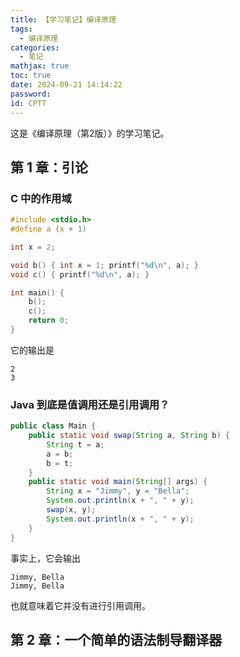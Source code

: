 ```yaml
---
title: 【学习笔记】编译原理
tags:
  - 编译原理
categories:
  - 笔记
mathjax: true
toc: true
date: 2024-09-21 14:14:22
password:
id: CPTT
---
```


这是《编译原理（第2版）》的学习笔记。

<!-- more -->

## 第 1 章：引论

### C 中的作用域

```c
#include <stdio.h>
#define a (x + 1)

int x = 2;

void b() { int x = 1; printf("%d\n", a); }
void c() { printf("%d\n", a); }

int main() {
    b();
    c();
    return 0;
}
```

它的输出是

```
2
3
```



### Java 到底是值调用还是引用调用？

```java
public class Main {
	public static void swap(String a, String b) {
		String t = a;
		a = b;
		b = t;
	}
	public static void main(String[] args) {
		String x = "Jimmy", y = "Bella";
		System.out.println(x + ", " + y);
		swap(x, y);
		System.out.println(x + ", " + y);
	}
}
```

事实上，它会输出

```
Jimmy, Bella
Jimmy, Bella
```

也就意味着它并没有进行引用调用。

## 第 2 章：一个简单的语法制导翻译器

